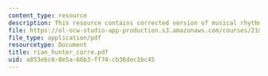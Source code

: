 ```yaml
---
content_type: resource
description: This resource contains corrected version of musical rhythm.
file: https://ol-ocw-studio-app-production.s3.amazonaws.com/courses/21m-301-harmony-and-counterpoint-i-spring-2005/a853e6c60e5a66b3ff74cb36dec1bc45_rian_hunter_corre.pdf
file_type: application/pdf
resourcetype: Document
title: rian_hunter_corre.pdf
uid: a853e6c6-0e5a-66b3-ff74-cb36dec1bc45
---
```


